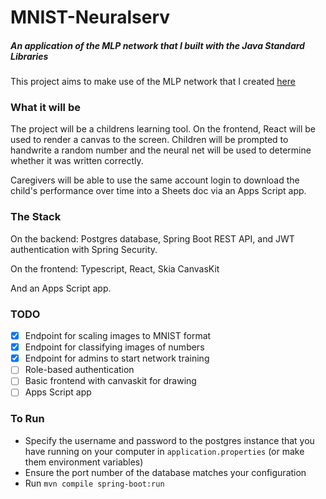 MNIST-Neuralserv
==
##### An application of the MLP network that I built with the Java Standard Libraries

This project aims to make use of the MLP network that I created [here](https://github.com/reggiemcdonald/new-neural-net-number-reader)


### What it will be
The project will be a childrens learning tool. On the frontend, React will be used
to render a canvas to the screen. Children will be prompted to handwrite a random
number and the neural net will be used to determine whether it was written correctly.

Caregivers will be able to use the same account login to download the child's performance
over time into a Sheets doc via an Apps Script app.

### The Stack
On the backend: Postgres database, Spring Boot REST API, and JWT authentication with Spring Security.

On the frontend: Typescript, React, Skia CanvasKit

And an Apps Script app.

### TODO
- [x] Endpoint for scaling images to MNIST format
- [x] Endpoint for classifying images of numbers
- [x] Endpoint for admins to start network training
- [ ] Role-based authentication
- [ ] Basic frontend with canvaskit for drawing
- [ ] Apps Script app

### To Run
- Specify the username and password to the postgres instance that you have running
on your computer in `application.properties` (or make them environment variables)
- Ensure the port number of the database matches your configuration
- Run `mvn compile spring-boot:run`
